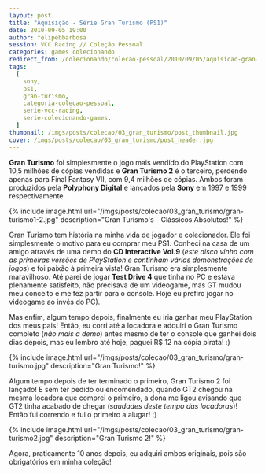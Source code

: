 ```yaml
---
layout: post
title: "Aquisição - Série Gran Turismo (PS1)"
date: 2010-09-05 19:00
author: felipebbarbosa
session: VCC Racing // Coleção Pessoal
categories: games colecionando
redirect_from: /colecionando/colecao-pessoal/2010/09/05/aquisicao-gran-turismo-1-e-2-ps1.html
tags:
  [
    sony,
    ps1,
    gran-turismo,
    categoria-colecao-pessoal,
    serie-vcc-racing,
    serie-colecionando-games,
  ]
thumbnail: /imgs/posts/colecao/03_gran_turismo/post_thumbnail.jpg
cover: /imgs/posts/colecao/03_gran_turismo/post_header.jpg
---
```


**Gran Turismo** foi simplesmente o jogo mais vendido do PlayStation com 10,5 milhões de cópias vendidas e **Gran Turismo 2** é o terceiro, perdendo apenas para Final Fantasy VII, com 9,4 milhões de cópias. Ambos foram produzidos pela **Polyphony Digital** e lançados pela **Sony** em 1997 e 1999 respectivamente.

<!--more-->

{% include image.html
  url="/imgs/posts/colecao/03_gran_turismo/gran-turismo1-2.jpg"
  description="Gran Turismo's - Clássicos Absolutos!" %}

Gran Turismo tem história na minha vida de jogador e colecionador. Ele foi simplesmente o motivo para eu comprar meu PS1. Conheci na casa de um amigo através de uma demo do **CD Interactive Vol.9** (_este disco vinha com as primeiras versões de PlayStation e continham várias demonstrações de jogos_) e foi paixão à primeira vista! Gran Turismo era simplesmente maravilhoso. Até parei de jogar **Test Drive 4** que tinha no PC e estava plenamente satisfeito, não precisava de um videogame, mas GT mudou meu conceito e me fez partir para o console. Hoje eu prefiro jogar no videogame ao invés do PC).

Mas enfim, algum tempo depois, finalmente eu iria ganhar meu PlayStation dos meus pais! Então, eu corri até a locadora e adquiri o Gran Turismo completo (_não mais a demo_) antes mesmo de ter o console que ganhei dois dias depois, mas eu lembro até hoje, paguei R\$ 12 na cópia pirata! :)

{% include image.html
  url="/imgs/posts/colecao/03_gran_turismo/gran-turismo.jpg"
  description="Gran Turismo!" %}

Algum tempo depois de ter terminado o primeiro, Gran Turismo 2 foi lançado! E sem ter pedido ou encomendado, quando GT2 chegou na mesma locadora que comprei o primeiro, a dona me ligou avisando que GT2 tinha acabado de chegar (_saudades deste tempo das locadoras_)! Então fui correndo e fui o primeiro a alugar! :)

{% include image.html
  url="/imgs/posts/colecao/03_gran_turismo/gran-turismo2.jpg"
  description="Gran Turismo 2!" %}

Agora, praticamente 10 anos depois, eu adquiri ambos originais, pois são obrigatórios em minha coleção!
